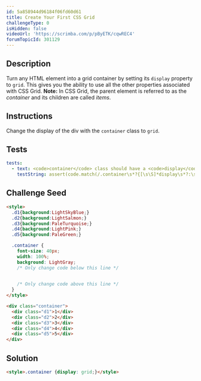 ```yaml
---
id: 5a858944d96184f06fd60d61
title: Create Your First CSS Grid
challengeType: 0
isHidden: false
videoUrl: 'https://scrimba.com/p/pByETK/cqwREC4'
forumTopicId: 301129
---
```


## Description
<section id='description'>
Turn any HTML element into a grid container by setting its <code>display</code> property to <code>grid</code>. This gives you the ability to use all the other properties associated with CSS Grid.
<strong>Note:</strong> In CSS Grid, the parent element is referred to as the <dfn>container</dfn> and its children are called <dfn>items</dfn>.
</section>

## Instructions
<section id='instructions'>
Change the display of the div with the <code>container</code> class to <code>grid</code>.
</section>

## Tests
<section id='tests'>

```yml
tests:
  - text: <code>container</code> class should have a <code>display</code> property with a value of <code>grid</code>.
    testString: assert(code.match(/.container\s*?{[\s\S]*display\s*?:\s*?grid\s*?;[\s\S]*}/gi));

```

</section>

## Challenge Seed
<section id='challengeSeed'>

<div id='html-seed'>

```html
<style>
  .d1{background:LightSkyBlue;}
  .d2{background:LightSalmon;}
  .d3{background:PaleTurquoise;}
  .d4{background:LightPink;}
  .d5{background:PaleGreen;}

  .container {
    font-size: 40px;
    width: 100%;
    background: LightGray;
    /* Only change code below this line */

    
    /* Only change code above this line */
  }
</style>

<div class="container">
  <div class="d1">1</div>
  <div class="d2">2</div>
  <div class="d3">3</div>
  <div class="d4">4</div>
  <div class="d5">5</div>
</div>
```

</div>



</section>

## Solution
<section id='solution'>


```html
<style>.container {display: grid;}</style>
```

</section>
